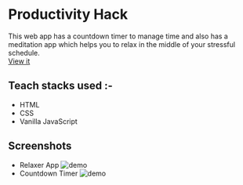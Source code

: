 # Productivity Hack
This web app has a countdown timer to manage time and also has a meditation app which helps you to relax in the middle of your stressful schedule.</br>
[View it](https://sapna2001.github.io/Productivity-Hack/)

## Teach stacks used :-
- HTML
- CSS
- Vanilla JavaScript

## Screenshots
- Relaxer App
![demo](https://user-images.githubusercontent.com/56690856/90962858-d2409600-e4d0-11ea-9a0b-6cf2dd79de2d.png)
- Countdown Timer
![demo](https://user-images.githubusercontent.com/56690856/100204953-83205c00-2f2a-11eb-8ef4-a62500bb0eb4.png)

